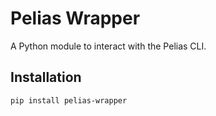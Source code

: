 # Pelias Wrapper

A Python module to interact with the Pelias CLI.

## Installation
```bash
pip install pelias-wrapper

